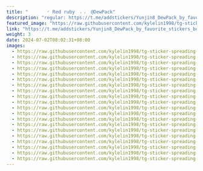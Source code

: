 ```yaml
---
title: "‌       ◜ 𝖱𝖾𝖽 r𝗎𝖻𝗒  ៸ ៸  @DewPack"
description: "regular: https://t.me/addstickers/Yunjin8_DewPack_by_favorite_stickers_bot"
featured_image: "https://raw.githubusercontent.com/kylelin1998/tg-sticker-spreading-worldwide-images/main/img/56fde993-776d-4610-a7c2-6355c7685116.jpg"
link: "https://t.me/addstickers/Yunjin8_DewPack_by_favorite_stickers_bot"
weight: 3
date: 2024-07-02T08:02:31+08:00
images:
  - https://raw.githubusercontent.com/kylelin1998/tg-sticker-spreading-worldwide-images/main/img/56fde993-776d-4610-a7c2-6355c7685116.jpg
  - https://raw.githubusercontent.com/kylelin1998/tg-sticker-spreading-worldwide-images/main/img/47a74954-a735-4392-b4bf-1c8a417b7de0.jpg
  - https://raw.githubusercontent.com/kylelin1998/tg-sticker-spreading-worldwide-images/main/img/f0572fbd-06c3-4e94-a0a6-d182bf61daef.jpg
  - https://raw.githubusercontent.com/kylelin1998/tg-sticker-spreading-worldwide-images/main/img/9b66ab0e-0203-4534-a661-3750c15c453f.jpg
  - https://raw.githubusercontent.com/kylelin1998/tg-sticker-spreading-worldwide-images/main/img/f22e3084-a255-4057-a39f-77a9d6db32eb.jpg
  - https://raw.githubusercontent.com/kylelin1998/tg-sticker-spreading-worldwide-images/main/img/074cfe25-799a-4f03-bda3-ea4f98594a4a.jpg
  - https://raw.githubusercontent.com/kylelin1998/tg-sticker-spreading-worldwide-images/main/img/b7018887-0181-47ff-8ecd-15eea44fa59c.jpg
  - https://raw.githubusercontent.com/kylelin1998/tg-sticker-spreading-worldwide-images/main/img/115bac6d-1c26-4727-8fba-e4ad2458c8b7.jpg
  - https://raw.githubusercontent.com/kylelin1998/tg-sticker-spreading-worldwide-images/main/img/daf4678f-ad00-4e14-b477-2eafbc49ae13.jpg
  - https://raw.githubusercontent.com/kylelin1998/tg-sticker-spreading-worldwide-images/main/img/202a8124-5b9d-4590-bd3d-213326082d61.jpg
  - https://raw.githubusercontent.com/kylelin1998/tg-sticker-spreading-worldwide-images/main/img/ea22a65c-b59a-465c-97cf-8f2dc2061b52.jpg
  - https://raw.githubusercontent.com/kylelin1998/tg-sticker-spreading-worldwide-images/main/img/f26d1395-c4b5-4f3b-87f9-446fce7bf4f7.jpg
  - https://raw.githubusercontent.com/kylelin1998/tg-sticker-spreading-worldwide-images/main/img/e411aa20-9b16-47b0-9cd3-7cfba7b41338.jpg
  - https://raw.githubusercontent.com/kylelin1998/tg-sticker-spreading-worldwide-images/main/img/edc52dc9-3670-4ccb-b642-75554a8bf1f8.jpg
  - https://raw.githubusercontent.com/kylelin1998/tg-sticker-spreading-worldwide-images/main/img/c0dc1546-3f86-459c-bbea-a9f8bc8de850.jpg
  - https://raw.githubusercontent.com/kylelin1998/tg-sticker-spreading-worldwide-images/main/img/f701d55a-52a4-4f00-b290-e344cf36ec5c.jpg
  - https://raw.githubusercontent.com/kylelin1998/tg-sticker-spreading-worldwide-images/main/img/0bc454fa-233d-4dd7-b08c-2c4d49fc3e41.jpg
  - https://raw.githubusercontent.com/kylelin1998/tg-sticker-spreading-worldwide-images/main/img/a9376d58-01ce-4f7b-bd6b-59786e196747.jpg
  - https://raw.githubusercontent.com/kylelin1998/tg-sticker-spreading-worldwide-images/main/img/6675efc4-e274-42b3-ac3e-420541e8e389.jpg
  - https://raw.githubusercontent.com/kylelin1998/tg-sticker-spreading-worldwide-images/main/img/8efd1ade-4dc2-47bb-9b9d-89238a53e0bc.jpg
---
```

